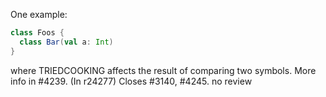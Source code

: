 One example:
```scala
class Foos {
  class Bar(val a: Int)
}
```

where TRIEDCOOKING affects the result of comparing two symbols.
More info in #4239.
(In r24277) Closes #3140, #4245. no review
